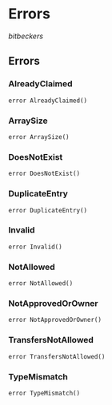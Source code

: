 # Errors

_bitbeckers_

## Errors

### AlreadyClaimed

```solidity
error AlreadyClaimed()
```

### ArraySize

```solidity
error ArraySize()
```

### DoesNotExist

```solidity
error DoesNotExist()
```

### DuplicateEntry

```solidity
error DuplicateEntry()
```

### Invalid

```solidity
error Invalid()
```

### NotAllowed

```solidity
error NotAllowed()
```

### NotApprovedOrOwner

```solidity
error NotApprovedOrOwner()
```

### TransfersNotAllowed

```solidity
error TransfersNotAllowed()
```

### TypeMismatch

```solidity
error TypeMismatch()
```
